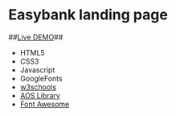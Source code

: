 # Easybank landing page

##[Live DEMO](https://dvdolivera.github.io/EasyBank/)##


+ HTML5
+ CSS3
+ Javascript
+ GoogleFonts
+ [w3schools](https://www.w3schools.com/)
+ [AOS Library](https://michalsnik.github.io/aos/)
+ [Font Awesome](https://fontawesome.com/)
